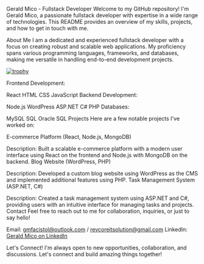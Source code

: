 Gerald Mico - Fullstack Developer
Welcome to my GitHub repository! I'm Gerald Mico, a passionate fullstack developer with expertise in a wide range of technologies. This README provides an overview of my skills, projects, and how to get in touch with me.

About Me
I am a dedicated and experienced fullstack developer with a focus on creating robust and scalable web applications. My proficiency spans various programming languages, frameworks, and databases, making me versatile in handling end-to-end development projects.


[![trophy](https://github-profile-trophy.vercel.app/?username=WizKaMico)](https://github.com/ryo-ma/github-profile-trophy)




Frontend Development:

React
HTML
CSS
JavaScript
Backend Development:

Node.js
WordPress
ASP.NET
C#
PHP
Databases:

MySQL
SQL
Oracle SQL
Projects
Here are a few notable projects I've worked on:

E-commerce Platform (React, Node.js, MongoDB)

Description: Built a scalable e-commerce platform with a modern user interface using React on the frontend and Node.js with MongoDB on the backend.
Blog Website (WordPress, PHP)

Description: Developed a custom blog website using WordPress as the CMS and implemented additional features using PHP.
Task Management System (ASP.NET, C#)

Description: Created a task management system using ASP.NET and C#, providing users with an intuitive interface for managing tasks and projects.
Contact
Feel free to reach out to me for collaboration, inquiries, or just to say hello!

Email: gmfacistol@outlook.com / revcoreitsolution@gmail.com
LinkedIn: [Gerald Mico on LinkedIn](https://www.linkedin.com/in/gerald-mico-6b26b2241/)

Let's Connect!
I'm always open to new opportunities, collaboration, and discussions. Let's connect and build amazing things together!
